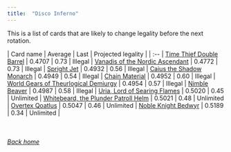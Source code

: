 ```yaml
---
title:  "Disco Inferno"
---
```


This is a list of cards that are likely to change legality before the next rotation.

| Card name | Average | Last | Projected legality |
| :-- |
[Time Thief Double Barrel](https://db.ygoprodeck.com/card/?search=Time%20Thief%20Double%20Barrel) | 0.4707 | 0.73 | Illegal |
[Vanadis of the Nordic Ascendant](https://db.ygoprodeck.com/card/?search=Vanadis%20of%20the%20Nordic%20Ascendant) | 0.4772 | 0.73 | Illegal |
[Spright Jet](https://db.ygoprodeck.com/card/?search=Spright%20Jet) | 0.4932 | 0.56 | Illegal |
[Caius the Shadow Monarch](https://db.ygoprodeck.com/card/?search=Caius%20the%20Shadow%20Monarch) | 0.4949 | 0.54 | Illegal |
[Chain Material](https://db.ygoprodeck.com/card/?search=Chain%20Material) | 0.4952 | 0.60 | Illegal |
[World Gears of Theurlogical Demiurgy](https://db.ygoprodeck.com/card/?search=World%20Gears%20of%20Theurlogical%20Demiurgy) | 0.4954 | 0.57 | Illegal |
[Nimble Beaver](https://db.ygoprodeck.com/card/?search=Nimble%20Beaver) | 0.4987 | 0.58 | Illegal |
[Uria, Lord of Searing Flames](https://db.ygoprodeck.com/card/?search=Uria,%20Lord%20of%20Searing%20Flames) | 0.5020 | 0.45 | Unlimited |
[Whitebeard, the Plunder Patroll Helm](https://db.ygoprodeck.com/card/?search=Whitebeard,%20the%20Plunder%20Patroll%20Helm) | 0.5021 | 0.48 | Unlimited |
[Overtex Qoatlus](https://db.ygoprodeck.com/card/?search=Overtex%20Qoatlus) | 0.5047 | 0.46 | Unlimited |
[Noble Knight Bedwyr](https://db.ygoprodeck.com/card/?search=Noble%20Knight%20Bedwyr) | 0.5189 | 0.34 | Unlimited |

<br>

###### [Back home](index)